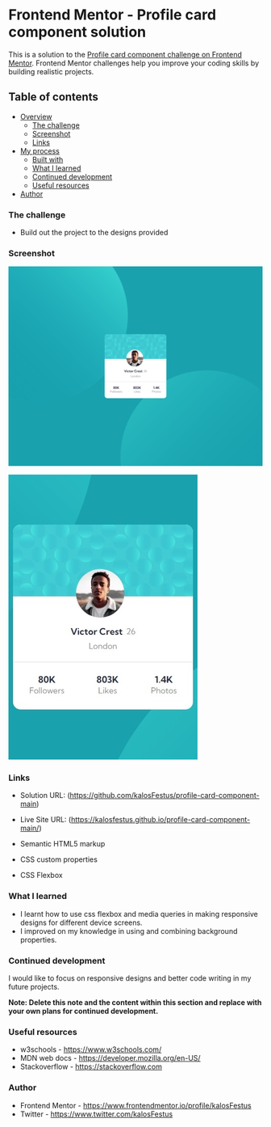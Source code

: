 # Frontend Mentor - Profile card component solution

This is a solution to the [Profile card component challenge on Frontend Mentor](https://www.frontendmentor.io/challenges/profile-card-component-cfArpWshJ). Frontend Mentor challenges help you improve your coding skills by building realistic projects. 

## Table of contents

- [Overview](#overview)
  - [The challenge](#the-challenge)
  - [Screenshot](#screenshot)
  - [Links](#links)
- [My process](#my-process)
  - [Built with](#built-with)
  - [What I learned](#what-i-learned)
  - [Continued development](#continued-development)
  - [Useful resources](#useful-resources)
- [Author](#author)

### The challenge

- Build out the project to the designs provided 

### Screenshot

![Desktop screenshot](https://github.com/kalosFestus/profile-card-component-main/blob/master/screenshots/desktop%20screenshot.png)

![Mobile screenshot](https://github.com/kalosFestus/profile-card-component-main/blob/master/screenshots/mobile%20screenshot.jpeg)

### Links

- Solution URL: (https://github.com/kalosFestus/profile-card-component-main)
- Live Site URL: (https://kalosfestus.github.io/profile-card-component-main/)

- Semantic HTML5 markup
- CSS custom properties
- CSS Flexbox

### What I learned

* I learnt how to use css flexbox and media queries in making responsive designs for different device screens.
* I improved on my knowledge in using and combining background properties.

### Continued development

I would like to focus on responsive designs and better code writing in my future projects.

**Note: Delete this note and the content within this section and replace with your own plans for continued development.**

### Useful resources
* w3schools - https://www.w3schools.com/ 
* MDN web docs - https://developer.mozilla.org/en-US/ 
* Stackoverflow - https://stackoverflow.com 

### Author
* Frontend Mentor - https://www.frontendmentor.io/profile/kalosFestus 
* Twitter - https://www.twitter.com/kalosFestus
